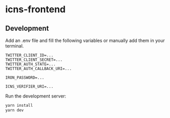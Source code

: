 # icns-frontend

## Development

Add an .env file and fill the following variables or manually add them in your terminal.

```
TWITTER_CLIENT_ID=...
TWITTER_CLIENT_SECRET=...
TWITTER_AUTH_STATE=...
TWITTER_AUTH_CALLBACK_URI=...

IRON_PASSWORD=...

ICNS_VERIFIER_URI=...
```

Run the development server:

```bash
yarn install
yarn dev
```
